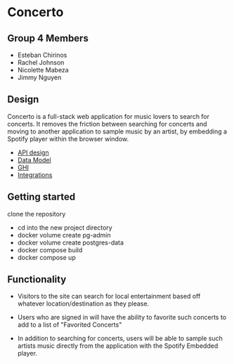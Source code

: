 # Concerto

## Group 4 Members
- Esteban Chirinos
- Rachel Johnson
- Nicolette Mabeza
- Jimmy Nguyen

## Design
Concerto is a full-stack web application for music lovers to search for concerts. It removes the friction between searching for concerts and moving to another application to sample music by an artist, by embedding a Spotify player within the browser window.

- [API design](docs/api-design.md)
- [Data Model](docs/data-model.md)
- [GHI](docs/ghi.md)
- [Integrations](docs/integrations.md)

## Getting started

clone the repository
- cd into the new project directory
- docker volume create pg-admin
- docker volume create postgres-data
- docker compose build
- docker compose up


## Functionality
- Visitors to the site can search for local entertainment based off whatever location/destination as they please.

- Users who are signed in will have the ability to favorite such concerts to add to a list of "Favorited Concerts"

- In addition to searching for concerts, users will be able to sample such artists music directly from the application with the Spotify Embedded player.
